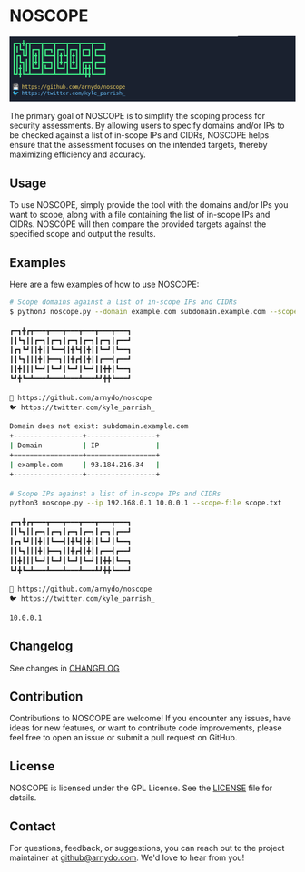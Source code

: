 # NOSCOPE

![logo](misc/logo.png)

The primary goal of NOSCOPE is to simplify the scoping process for security assessments. By allowing users to specify domains and/or IPs to be checked against a list of in-scope IPs and CIDRs, NOSCOPE helps ensure that the assessment focuses on the intended targets, thereby maximizing efficiency and accuracy.

## Usage

To use NOSCOPE, simply provide the tool with the domains and/or IPs you want to scope, along with a file containing the list of in-scope IPs and CIDRs. NOSCOPE will then compare the provided targets against the specified scope and output the results.

## Examples

Here are a few examples of how to use NOSCOPE:

```bash
# Scope domains against a list of in-scope IPs and CIDRs
$ python3 noscope.py --domain example.com subdomain.example.com --scope-file scope.txt

┏━┓╋┏┳━━━┳━━━┳━━━┳━━━┳━━━┳━━━┓
┃┃┗┓┃┃┏━┓┃┏━┓┃┏━┓┃┏━┓┃┏━┓┃┏━━┛
┃┏┓┗┛┃┃╋┃┃┗━━┫┃╋┗┫┃╋┃┃┗━┛┃┗━━┓
┃┃┗┓┃┃┃╋┃┣━━┓┃┃╋┏┫┃╋┃┃┏━━┫┏━━┛
┃┃╋┃┃┃┗━┛┃┗━┛┃┗━┛┃┗━┛┃┃╋╋┃┗━━┓
┗┛╋┗━┻━━━┻━━━┻━━━┻━━━┻┛╋╋┗━━━┛

💾 https://github.com/arnydo/noscope
🐦 https://twitter.com/kyle_parrish_

Domain does not exist: subdomain.example.com
+-----------------+-----------------+
| Domain          | IP              |
+=================+=================+
| example.com     | 93.184.216.34   |
+-----------------+-----------------+

# Scope IPs against a list of in-scope IPs and CIDRs
python3 noscope.py --ip 192.168.0.1 10.0.0.1 --scope-file scope.txt

┏━┓╋┏┳━━━┳━━━┳━━━┳━━━┳━━━┳━━━┓
┃┃┗┓┃┃┏━┓┃┏━┓┃┏━┓┃┏━┓┃┏━┓┃┏━━┛
┃┏┓┗┛┃┃╋┃┃┗━━┫┃╋┗┫┃╋┃┃┗━┛┃┗━━┓
┃┃┗┓┃┃┃╋┃┣━━┓┃┃╋┏┫┃╋┃┃┏━━┫┏━━┛
┃┃╋┃┃┃┗━┛┃┗━┛┃┗━┛┃┗━┛┃┃╋╋┃┗━━┓
┗┛╋┗━┻━━━┻━━━┻━━━┻━━━┻┛╋╋┗━━━┛

💾 https://github.com/arnydo/noscope
🐦 https://twitter.com/kyle_parrish_

10.0.0.1
```

## Changelog

See changes in [CHANGELOG](./CHANGELOG.md)

## Contribution

Contributions to NOSCOPE are welcome! If you encounter any issues, have ideas for new features, or want to contribute code improvements, please feel free to open an issue or submit a pull request on GitHub.

## License

NOSCOPE is licensed under the GPL License. See the [LICENSE](LICENSE.md) file for details.

## Contact

For questions, feedback, or suggestions, you can reach out to the project maintainer at [github@arnydo.com](mailto:github@arnydo.com). We'd love to hear from you!